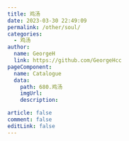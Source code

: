 ```yaml
---
title: 鸡汤
date: 2023-03-30 22:49:09
permalink: /other/soul/
categories: 
  - 鸡汤
author: 
  name: GeorgeH
  link: https://github.com/GeorgeHcc
pageComponent: 
  name: Catalogue
  data: 
    path: 680.鸡汤
    imgUrl: 
    description: 

article: false
comment: false
editLink: false
---
```

